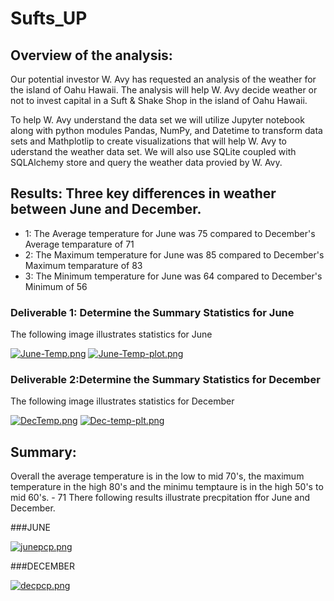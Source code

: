 # Sufts_UP

## Overview of the analysis: 
Our potential investor W. Avy has requested an analysis of the weather for the island of Oahu Hawaii. The analysis will help  W. Avy decide weather or not to invest capital in a Suft & Shake Shop in the island of Oahu Hawaii.

To help W. Avy understand the data set we will utilize Jupyter notebook along with python modules Pandas, NumPy, and Datetime to transform data sets and Mathplotlip to create visualizations that will help W. Avy to uderstand the weather data set. We will also use SQLite coupled with SQLAlchemy store and query the weather data provied by W. Avy.

## Results: Three key differences in weather between June and December. 

- 1: The Average temperature for June was 75 compared to December's Average temparature of 71
- 2: The Maximum temperature for June was 85 compared to December's Maximum temparature of 83 
- 3:  The Minimum temperature for June was 64 compared to December's  Minimum of 56

### Deliverable 1:  Determine the Summary Statistics for June
The following image illustrates statistics for June 

[![June-Temp.png](https://i.postimg.cc/2SHrW5nx/June-Temp.png)](https://postimg.cc/FYJM5NWf)
[![June-Temp-plot.png](https://i.postimg.cc/9Qfjcjsw/June-Temp-plot.png)](https://postimg.cc/vcCKvCYG)

### Deliverable 2:Determine the Summary Statistics for December
The following image illustrates statistics for December 

[![DecTemp.png](https://i.postimg.cc/RV4BbtRR/DecTemp.png)](https://postimg.cc/F1W8Y7wd)
[![Dec-temp-plt.png](https://i.postimg.cc/0NTgGKj7/Dec-temp-plt.png)](https://postimg.cc/Z9xD4Rrq)

## Summary: 
Overall the average temperature is in the low to mid 70's, the maximum temperature in the high 80's and the minimu temptaure is in the high 50's to mid 60's. - 71 
There following results illustrate precpitation ffor June and December. 

###JUNE 

[![junepcp.png](https://i.postimg.cc/6p6zSWgg/junepcp.png)](https://postimg.cc/HVKQ8gp9)

###DECEMBER 

[![decpcp.png](https://i.postimg.cc/Y9Q10ZTQ/decpcp.png)](https://postimg.cc/MMKcrP6G)








